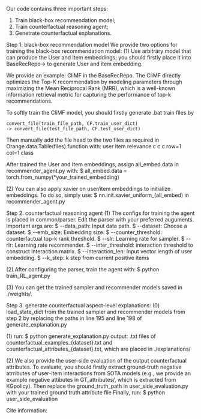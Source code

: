 Our code contains three important steps: 
1. Train black-box recommendation model; 
2. Train counterfactual reasoning agent; 
3. Genetrate counterfactual explanations. 

Step 1: black-box recommendation model
We provide two options for training the black-box recommendation model:
(1) Use arbitrary model that can produce the User and Item embeddings; 
you should firstly place it into BaseRecRepo-> to generate User and item embedding.

We provide an example: CliMF in the BaseRecRepo.
The CliMF directly optimizes the Top-$K$ recommendation by modeling parameters through maximizing the Mean Reciprocal Rank (MRR), which is a well-known information retrieval metric for capturing the performance of top-k recommendations.

To softly train the CliMF model, you should firstly generate .bat train files by
```
convert_file(train_file_path, CF.train_user_dict)
-> convert_file(test_file_path, CF.test_user_dict)
```

Then manually add the file head to the two files as required in  Orange.data.Table(files) function with:
user	item	relevance
c	c	c
row=1	col=1	class

After trained the User and Item embeddings, assign all_embed.data in recommender_agent.py with:
$ all_embed.data = torch.from_numpy(*your_trained_embedding) 

(2) You can also apply xavier on user/item embeddings to initialize embeddings. To do so, simply use:
$ nn.init.xavier_uniform_(all_embed) in recommender_agent.py

Step 2. counterfactual reasoning agent
(1) The configs for training the agent is placed in common/parser. Edit the parser with your preferred auguments. 
Important args are:
 $ --data_path: Input data path.
 $ --dataset: Choose a dataset.
 $ --emb_size: Embedding size.
 $ --counter_threshold: counterfactual top-k rank threshold.
 $ --slr: Learning rate for sampler.
 $ --rlr: Learning rate recommender.
 $ --inter_threshold: interaction threshold to construct interaction matrix.
 $ --interaction_len: Input vector length of user embedding.
 $ --k_step: k step from current positive items
 
(2) After configuring the parser, train the agent with:
 $ python train_RL_agent.py
 
(3) You can get the trained sampler and recommender models saved in ./weights/.

Step 3. generate counterfactual aspect-level explanations:
(0) load_state_dict from the trained sampler and recommender models from step 2 by replacing the paths in line 195 and line 198 of generate_explanation.py

(1) run: 
$ python generate_explanation.py
output: .txt files of counterfactual_examples_{dataset}.txt and counterfactual_attributes_{dataset}.txt, which are placed in ./explanations/

(2) We also provide the user-side evaluation of the output counterfactual attributes.
To evaluate, you should firstly extract ground-truth negative atrributes of user-item interactions from SOTA models (e.g., we provide an example negative attibutes in GT_attributes/, which is extracted from KGpolicy).
Then replace the ground_truth_path in user_side_evaluation.py with your trained ground truth attribute file
Finally, run:
$ python user_side_evaluation 


Cite information:
